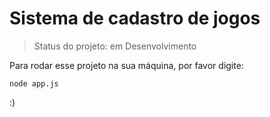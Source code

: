 <h1>Sistema de cadastro de jogos</h1>

> Status do projeto: em Desenvolvimento

Para rodar esse projeto na sua máquina, por favor digite:

```
node app.js
```

:)
